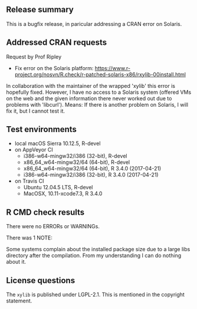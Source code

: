 ## Release summary

This is a bugfix release, in paricular addressing a CRAN error 
on Solaris.

## Addressed CRAN requests

Request by Prof Ripley 

* Fix error on the Solaris platform: https://www.r-project.org/nosvn/R.check/r-patched-solaris-x86/rxylib-00install.html

In collaboration with the maintainer of the wrapped 'xylib' this error is hopefully fixed.  However, I have no access to a Solaris system (offered VMs on the web and the given information there never worked out due to problems with 'libcurl'). Means: If there is another problem on Solaris, I will fix it, but I cannot test it.

## Test environments
* local macOS Sierra 10.12.5, R-devel
* on AppVeyor CI
    * i386-w64-mingw32/i386 (32-bit), R-devel
    * x86_64_w64-mingw32/64 (64-bit), R-devel
    * x86_64_w64-mingw32/64 (64-bit), R 3.4.0 (2017-04-21)
    * i386-w64-mingw32/i386 (32-bit), R 3.4.0 (2017-04-21)
* on Travis CI
  * Ubuntu 12.04.5 LTS, R-devel
  * MacOSX, 10.11-xcode7.3, R 3.4.0

## R CMD check results
There were no ERRORs or WARNINGs.

There was 1 NOTE:

Some systems complain about the installed package size due to 
a large libs directory after the compilation. From my understanding 
I can do nothing about it.  

## License questions

The `xylib` is published under LGPL-2.1. This is mentioned in the copyright statement.
